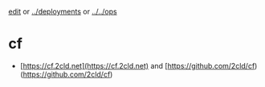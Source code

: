 [edit]() or [../deployments](../) or [../../ops](../../)
# cf 
- [https://cf.2cld.net](https://cf.2cld.net) and [https://github.com/2cld/cf)(https://github.com/2cld/cf)
